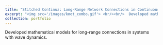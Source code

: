 ```yaml
---
title: "Stitched Continua: Long-Range Network Connections in Continuous Surfaces"
excerpt: "<img src='/images/knot_combo.gif'> <br/><br/>  Developed mathematical models for long-range connections in systems with wave dynamics."
collection: portfolio
---
```


Developed mathematical models for long-range connections in systems with wave dynamics.

